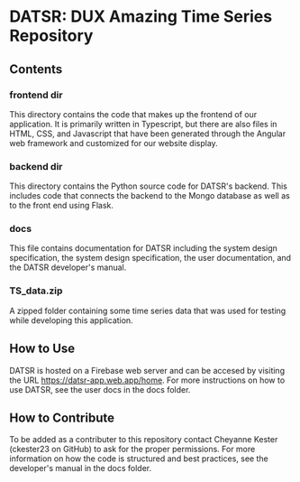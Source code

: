 # DATSR: DUX Amazing Time Series Repository


## Contents


### frontend dir

This directory contains the code that makes up the frontend of our application. It is primarily written in Typescript, but there are also files in HTML, CSS, and Javascript that have been generated through the Angular web framework and customized for our website display.


### backend dir

This directory contains the Python source code for DATSR's backend. This includes code that connects the backend to the Mongo database as well as to the front end using Flask.


### docs

This file contains documentation for DATSR including the system design specification, the system design specification, the user documentation, and the DATSR developer's manual. 


### TS_data.zip

A zipped folder containing some time series data that was used for testing while developing this application.




## How to Use

DATSR is hosted on a Firebase web server and can be accesed by visiting the URL https://datsr-app.web.app/home. For more instructions on how to use DATSR, see the user docs in the docs folder.





## How to Contribute

To be added as a contributer to this repository contact Cheyanne Kester (ckester23 on GitHub) to ask for the proper permissions. For more information on how the code is structured and best practices, see the developer's manual in the docs folder.



